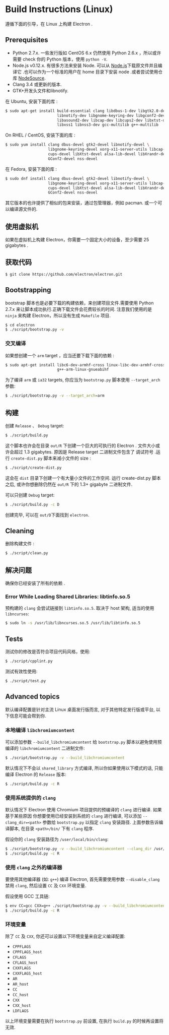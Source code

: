 # Build Instructions (Linux)

遵循下面的引导，在 Linux 上构建 Electron .

## Prerequisites

* Python 2.7.x. 一些发行版如 CentOS 6.x 仍然使用 Python 2.6.x ，所以或许需要 check 你的 Python 版本，使用 `python -V`.
* Node.js v0.12.x. 有很多方法来安装 Node. 可以从 [Node.js](http://nodejs.org)下载原文件并且编译它 .也可以作为一个标准的用户在 home 目录下安装 node .或者尝试使用仓库 [NodeSource](https://nodesource.com/blog/nodejs-v012-iojs-and-the-nodesource-linux-repositories).
* Clang 3.4 或更新的版本.
* GTK+开发头文件和libnotify.

在 Ubuntu, 安装下面的库 :

```bash
$ sudo apt-get install build-essential clang libdbus-1-dev libgtk2.0-dev \
                       libnotify-dev libgnome-keyring-dev libgconf2-dev \
                       libasound2-dev libcap-dev libcups2-dev libxtst-dev \
                       libxss1 libnss3-dev gcc-multilib g++-multilib
```

On RHEL / CentOS, 安装下面的库 :

```bash
$ sudo yum install clang dbus-devel gtk2-devel libnotify-devel \
                   libgnome-keyring-devel xorg-x11-server-utils libcap-devel \
                   cups-devel libXtst-devel alsa-lib-devel libXrandr-devel \
                   GConf2-devel nss-devel
```

在 Fedora, 安装下面的库 :

```bash
$ sudo dnf install clang dbus-devel gtk2-devel libnotify-devel \
                   libgnome-keyring-devel xorg-x11-server-utils libcap-devel \
                   cups-devel libXtst-devel alsa-lib-devel libXrandr-devel \
                   GConf2-devel nss-devel
```

其它版本的也许提供了相似的包来安装，通过包管理器，例如 pacman.
或一个可以编译源文件的.

## 使用虚拟机  

如果在虚拟机上构建 Electron，你需要一个固定大小的设备，至少需要 25 gigabytes .

## 获取代码

```bash
$ git clone https://github.com/electron/electron.git
```

## Bootstrapping

bootstrap 脚本也是必要下载的构建依赖，来创建项目文件.需要使用 Python 2.7.x 来让脚本成功执行.正确下载文件会花费较长的时间.
注意我们使用的是 `ninja` 来构建 Electron，所以没有生成 `Makefile` 项目.

```bash
$ cd electron
$ ./script/bootstrap.py -v
```

### 交叉编译

如果想创建一个 `arm` target ，应当还要下载下面的依赖 :

```bash
$ sudo apt-get install libc6-dev-armhf-cross linux-libc-dev-armhf-cross \
                       g++-arm-linux-gnueabihf
```

为了编译 `arm` 或 `ia32` targets, 你应当为 `bootstrap.py` 脚本使用
`--target_arch` 参数:

```bash
$ ./script/bootstrap.py -v --target_arch=arm
```

## 构建

创建 `Release` 、 `Debug` target:

```bash
$ ./script/build.py
```

这个脚本也许会在目录 `out/R` 下创建一个巨大的可执行的 Electron . 文件大小或许会超过 1.3 gigabytes. 原因是 Release target 二进制文件包含了 调试符号 .运行 `create-dist.py` 脚本来减小文件的 size :

```bash
$ ./script/create-dist.py
```
这会在 `dist` 目录下创建一个有大量小文件的工作空间. 运行 create-dist.py 脚本之后, 或许你想删除仍然在 `out/R` 下的 1.3+ gigabyte 二进制文件.

可以只创建 `Debug` target:

```bash
$ ./script/build.py -c D
```

创建完毕, 可以在 `out/D`下面找到 `electron`.

## Cleaning

删除构建文件 :

```bash
$ ./script/clean.py
```

## 解决问题

确保你已经安装了所有的依赖 .

### Error While Loading Shared Libraries: libtinfo.so.5

预构建的 `clang` 会尝试链接到 `libtinfo.so.5`. 取决于  host 架构, 适当的使用 `libncurses`:

```bash
$ sudo ln -s /usr/lib/libncurses.so.5 /usr/lib/libtinfo.so.5
```

## Tests

测试你的修改是否符合项目代码风格，使用:

```bash
$ ./script/cpplint.py
```

测试有效性使用:

```bash
$ ./script/test.py
```

## Advanced topics

默认编译配置是针对主流 Linux 桌面发行版而言, 对于其他特定发行版或平台, 以下信息可能会帮到你.

### 本地编译 `libchromiumcontent`

可以添加参数 `--build_libchromiumcontent` 给 `bootstrap.py` 脚本以避免使用预编译的
`libchromiumcontent` 二进制文件:

```bash
$ ./script/bootstrap.py -v --build_libchromiumcontent
```

默认情况下不会以 `shared_library` 方式编译, 所以你如果使用以下模式的话, 只能编译 Electron
的 `Release` 版本:

```bash
$ ./script/build.py -c R
```

### 使用系统提供的 `clang`

默认情况下 Electron 使用 Chromium 项目提供的预编译的 `clang` 进行编译. 如果基于某些原因
你想要使用已经安装到系统的 `clang` 进行编译, 可以添加 `--clang_dir=<path>` 参数给
`bootstrap.py` 以指定 `clang` 安装路径. 上面参数告诉编译脚本, 在目录 `<path>/bin/` 下有
 `clang` 程序.

假设你的 `clang` 安装路径为 `/user/local/bin/clang`:

```bash
$ ./script/bootstrap.py -v --build_libchromiumcontent --clang_dir /usr/local
$ ./script/build.py -c R
```

### 使用 `clang` 之外的编译器

要使用其他编译器 (如: `g++`) 编译 Electron, 首先需要使用参数 `--disable_clang` 禁用 `clang`,
然后设置 `CC` 及 `CXX` 环境变量.

假设使用 GCC 工具链:

```bash
$ env CC=gcc CXX=g++ ./script/bootstrap.py -v --build_libchromiumcontent --disable_clang
$ ./script/build.py -c R
```

### 环境变量

除了 `CC` 及 `CXX`, 你还可以设置以下环境变量来自定义编译配置:

* `CPPFLAGS`
* `CPPFLAGS_host`
* `CFLAGS`
* `CFLAGS_host`
* `CXXFLAGS`
* `CXXFLAGS_host`
* `AR`
* `AR_host`
* `CC`
* `CC_host`
* `CXX`
* `CXX_host`
* `LDFLAGS`

以上环境变量需要在执行 `bootstrap.py` 前设置, 在执行 `build.py` 的时候再设置将无效.
